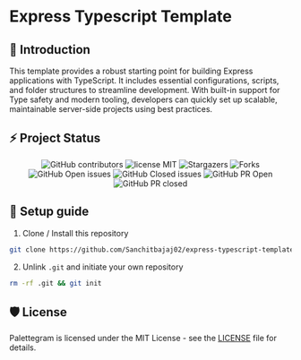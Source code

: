 # Express Typescript Template

## 👋 Introduction

This template provides a robust starting point for building Express applications with TypeScript. It includes essential configurations, scripts, and folder structures to streamline development. With built-in support for Type safety and modern tooling, developers can quickly set up scalable, maintainable server-side projects using best practices.

## ⚡ Project Status

<div align="center">

![GitHub contributors](https://img.shields.io/github/contributors/sanchitbajaj02/express-typescript-template?style=flat)
![license MIT](https://img.shields.io/github/license/sanchitbajaj02/express-typescript-template?style=flat)
![Stargazers](https://img.shields.io/github/stars/sanchitbajaj02/express-typescript-template?style=flat)
![Forks](https://img.shields.io/github/forks/sanchitbajaj02/express-typescript-template?style=flat)
![GitHub Open issues](https://img.shields.io/github/issues/sanchitbajaj02/express-typescript-template?style=flat)
![GitHub Closed issues](https://img.shields.io/github/issues-closed/sanchitbajaj02/express-typescript-template?style=flat)
![GitHub PR Open](https://img.shields.io/github/issues-pr/sanchitbajaj02/express-typescript-template?style=flat)
![GitHub PR closed](https://img.shields.io/github/issues-pr-closed/sanchitbajaj02/express-typescript-template?style=flat)

</div>


## 🔨 Setup guide

1. Clone / Install this repository

```bash
git clone https://github.com/Sanchitbajaj02/express-typescript-template
```

2. Unlink `.git` and initiate your own repository

```bash
rm -rf .git && git init
```

## 🛡️ License

Palettegram is licensed under the MIT License - see the [LICENSE](Licence) file for details.

